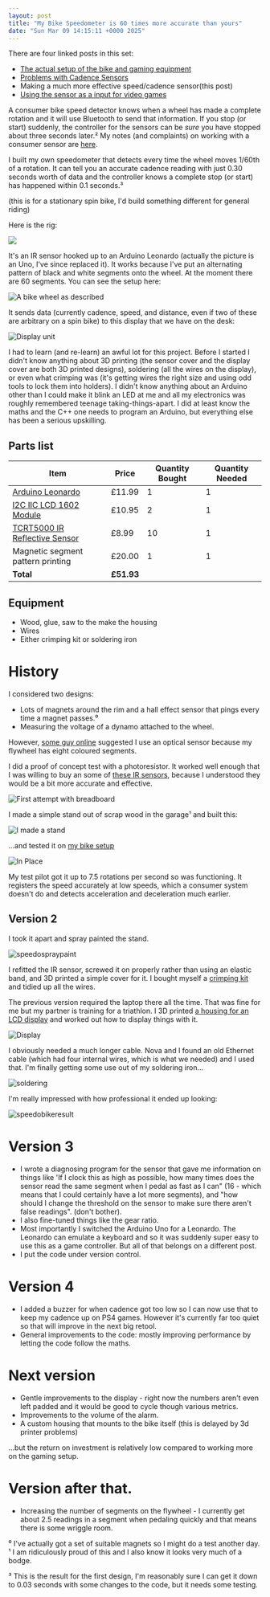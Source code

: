 ```yaml
---
layout: post
title: "My Bike Speedometer is 60 times more accurate than yours"
date: "Sun Mar 09 14:15:11 +0000 2025"
---
```


There are four linked posts in this set: 

* [The actual setup of the bike and gaming equipment](https://joereddington.com/2023/02/28/bike.html)
* [Problems with Cadence Sensors](https://joereddington.com/2024/07/31/examining-bluetooth-cadence-sensor.html)
* Making a much more effective speed/cadence sensor(this post)
* [Using the sensor as a input for video games](https://joereddington.com/2024/06/10/bike.html)


A consumer bike speed detector knows when a wheel has made a complete rotation and it will use Bluetooth to send that information. If you stop (or start) suddenly, the controller for the sensors can be _sure_ you have stopped about three seconds later.² My notes (and complaints) on working with a consumer sensor are [here](https://joereddington.com/2024/06/10/bike.html). 

I built my own speedometer that detects every time the wheel moves 1/60th of a rotation. It can tell you an accurate cadence reading with just 0.30 seconds worth of data and the controller knows a complete stop (or start) has happened within 0.1 seconds.³ 

(this is for a stationary spin bike, I'd build something different for general riding) 

Here is the rig: 

![](/assets/images/sensorblack1.png)

It's an IR sensor hooked up to an Arduino Leonardo (actually the picture is an Uno, I've since replaced it).  It works because I've put an alternating pattern of black and white segments onto the wheel. At the moment there are 60 segments. You can see the setup here:

![A bike wheel as described](/assets/images/version3overview.png)

It sends data (currently cadence, speed, and distance, even if two of these are arbitrary on a spin bike) to this display that we have on the desk:  

![Display unit](/assets/images/sensorblack2.png)

I had to learn (and re-learn) an awful lot for this project. Before I started I didn't know anything about 3D printing (the sensor cover and the display cover are both 3D printed designs), soldering (all the wires on the display), or even what crimping was (it's getting wires the right size and using odd tools to lock them into holders). I didn't know anything about an Arduino other than I could make it blink an LED at me and all my electronics was roughly remembered teenage taking-things-apart.  I did at least know the maths and the C++ one needs to program an Arduino, but everything else has been a serious upskilling.  

## Parts list

| Item                                                                                                     | Price    | Quantity Bought | Quantity Needed |
|----------------------------------------------------------------------------------------------------------|----------|------------------|------------------|
| [Arduino Leonardo](https://www.amazon.co.uk/dp/B0827DHT3B?ref_=ppx_hzsearch_conn_dt_b_fed_asin_title_1) | £11.99   | 1                | 1                |
| [I2C IIC LCD 1602 Module](https://www.amazon.co.uk/dp/B0B76Z83Y4?ref_=ppx_hzsearch_conn_dt_b_fed_asin_title_5&th=1) | £10.95   | 2                | 1                |
| [TCRT5000 IR Reflective Sensor](https://www.amazon.co.uk/dp/B07L3NRTF7?ref_=ppx_hzsearch_conn_dt_b_fed_asin_title_1) | £8.99    | 10               | 1                |
| Magnetic segment pattern printing                                                                       | £20.00   | 1                | 1                |
| **Total**                                                                                                | **£51.93** |                  |                  |



## Equipment
* Wood, glue, saw to the make the housing 
* Wires
* Either crimping kit or soldering iron 


# History 
I considered two designs:

* Lots of magnets around the rim and a hall effect sensor that pings every time a magnet passes.⁰ 
* Measuring the voltage of a dynamo attached to the wheel. 

However, [some guy online](https://electronics.stackexchange.com/a/740571/308352) suggested I use an optical sensor because my flywheel has eight coloured segments. 

I did a proof of concept test with a photoresistor. It worked well enough that I was willing to buy an some of [these IR sensors](https://www.amazon.co.uk/dp/B07L3NRTF7?ref=ppx_yo2ov_dt_b_fed_asin_title), because I understood they would be a bit more accurate and effective.   

![First attempt with breadboard](/assets/images/arduino1.png)

I made a simple stand out of scrap wood in the garage¹ and built this: 

![I made a stand](/assets/images/arduino3.png)

...and tested it on [my bike setup](https://joereddington.com/2023/02/28/bike.html) 

![In Place](/assets/images/arduino4.png)

My test pilot got it up to 7.5 rotations per second so was functioning. It registers the speed accurately at low speeds, which a consumer system doesn't do and detects acceleration and deceleration much earlier. 


## Version 2 
I took it apart and spray painted the stand. 

![speedospraypaint](/assets/images/speedospraypaint.png) 

I refitted the IR sensor, screwed it on properly rather than using an elastic band, and 3D printed a simple cover for it.  I bought myself a [crimping kit](https://www.amazon.co.uk/dp/B07S1SDKSC?ref=ppx_yo2ov_dt_b_fed_asin_title) and tidied up all the wires. 
 
The previous version required the laptop there all the time. That was fine for me but my partner is training for a triathlon. I 3D printed [a housing for an LCD display](https://www.thingiverse.com/thing:614241) and worked out how to display things with it.  

![Display](/assets/images/speedodisplay1.png)

I obviously needed a much longer cable. Nova and I found an old Ethernet cable (which had four internal wires, which is what we needed) and I used that. I'm finally getting some use out of my soldering iron... 

![soldering](/assets/images/soldaring.png)

I'm really impressed with how professional it ended up looking: 

![speedobikeresult](/assets/images/speedobikeresult.png)

<!--
## The original speedometer
The spin bike came with a very basic speedometer attached, and I took a look at it to check I was benchmarking correctly. I found that when I sent pulses to the sensor with the Arduino I could manipulate the speedometer fairly easily. For every pulse in a second, the speedometer would register 10.5 on the speed measurement. I went on to use the speed calculation information when I wanted to display kilometers per hour and total kilometers.  

![kk](/assets/images/speedooriginalmonitor.png)

--> 

# Version 3 
* I wrote a diagnosing program for the sensor that gave me information on things like 'If I clock this as high as possible, how many times does the sensor read the same segment when I pedal as fast as I can" (16 - which means that I could certainly have a lot more segments), and "how should I change the threshold on the sensor to make sure there aren't false readings". (don't bother). 
* I also fine-tuned things like the gear ratio. 
* Most importantly I switched the Arduino Uno for a Leonardo. The Leonardo can emulate a keyboard and so it was suddenly super easy to use this as a game controller.  But all of that belongs on a different post. 
* I put the code under version control. 

# Version 4
* I added a buzzer for when cadence got too low so I can now use that to keep my cadence up on PS4 games. However it's currently far too quiet so that will improve in the next big retool. 
* General improvements to the code: mostly improving performance by letting the code follow the maths. 

# Next version 
* Gentle improvements to the display - right now the numbers aren't even left padded and it would be good to cycle though various metrics.  
* Improvements to the volume of the alarm. 
* A custom housing that mounts to the bike itself (this is delayed by 3d printer problems)  

...but the return on investment is relatively low compared to working more on the gaming setup. 

# Version after that. 

* Increasing the number of segments on the flywheel - I currently get about 2.5 readings in a segment when pedaling quickly and that means there is some wriggle room. 


⁰ I've actually got a set of suitable magnets so I might do a test another day.
¹ I am ridiculously proud of this and  I also know it looks very much of a bodge.  

³ This is the result for the first design, I'm reasonably sure I can get it down to 0.03 seconds with some changes to the code, but it needs some testing.


